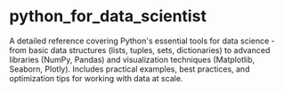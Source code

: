 # python_for_data_scientist
A detailed reference covering Python's essential tools for data science - from basic data structures (lists, tuples, sets, dictionaries) to advanced libraries (NumPy, Pandas) and visualization techniques (Matplotlib, Seaborn, Plotly). Includes practical examples, best practices, and optimization tips for working with data at scale.
